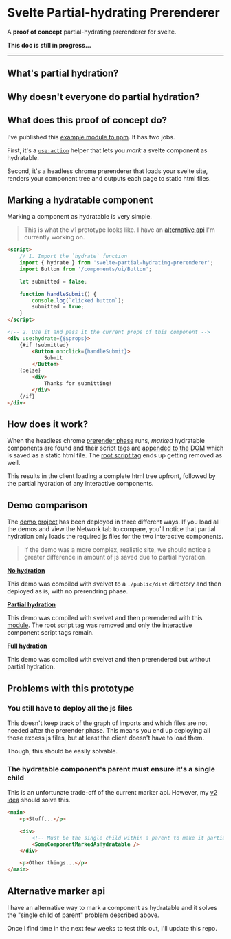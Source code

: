 # Svelte Partial-hydrating Prerenderer

A **proof of concept** partial-hydrating prerenderer for svelte.


**This doc is still in progress...**


---


## What's partial hydration?

## Why doesn't everyone do partial hydration?

## What does this proof of concept do?

I've published this [example module to npm][npm]. It has two jobs.

First, it's a [`use:action`][use_action] helper that lets you _mark_ a svelte component as hydratable.

Second, it's a headless chrome prerenderer that loads your svelte site, renders your component tree and outputs each page to static html files.





## Marking a hydratable component

Marking a component as hydratable is very simple.

> This is what the v1 prototype looks like. I have an [alternative api][v2_idea] I'm currently working on.

~~~html
<script>
    // 1. Import the `hydrate` function
    import { hydrate } from 'svelte-partial-hydrating-prerenderer';
    import Button from '/components/ui/Button';

    let submitted = false;

    function handleSubmit() {
        console.log(`clicked button`);
        submitted = true;
    }
</script>

<!-- 2. Use it and pass it the current props of this component -->
<div use:hydrate={$$props}>
    {#if !submitted}
        <Button on:click={handleSubmit}>
            Submit
        </Button>
    {:else}
        <div>
            Thanks for submitting!
        </div>
    {/if}
</div>
~~~






## How does it work?

When the headless chrome [prerender phase][demo_prerender_script] runs, _marked_ hydratable components are found and their script tags are [appended to the DOM][demo_partial_script_tags] which is saved as a static html file. The [root script tag][demo_root_script] ends up getting removed as well.

This results in the client loading a complete html tree upfront, followed by the partial hydration of any interactive components.








## Demo comparison

The [demo project][demo] has been deployed in three different ways. If you load all the demos and view the Network tab to compare, you'll notice that partial hydration only loads the required js files for the two interactive components.

> If the demo was a more complex, realistic site, we should notice a greater difference in amount of js saved due to partial hydration.

**[No hydration](https://jakedeichert.github.io/svelte-partial-hydrating-prerenderer/no-hydration/)**

This demo was compiled with svelvet to a `./public/dist` directory and then deployed as is, with no prerendring phase.

**[Partial hydration](https://jakedeichert.github.io/svelte-partial-hydrating-prerenderer/partial-hydration/)**

This demo was compiled with svelvet and then prerendered with this [module][npm]. The root script tag was removed and only the interactive component script tags remain.

**[Full hydration](https://jakedeichert.github.io/svelte-partial-hydrating-prerenderer/full-hydration/)**

This demo was compiled with svelvet and then prerendered but without partial hydration.






## Problems with this prototype

### You still have to deploy all the js files

This doesn't keep track of the graph of imports and which files are not needed after the prerender phase. This means you end up deploying all those excess js files, but at least the client doesn't have to load them.

Though, this should be easily solvable.

### The hydratable component's parent must ensure it's a single child

This is an unfortunate trade-off of the current marker api. However, my [v2 idea][v2_idea] should solve this.

~~~html
<main>
    <p>Stuff...</p>

    <div>
        <!-- Must be the single child within a parent to make it partially-hydratable -->
        <SomeComponentMarkedAsHydratable />
    </div>

    <p>Other things...</p>
</main>
~~~






## Alternative marker api

I have an alternative way to mark a component as hydratable and it solves the "single child of parent" problem described above.

Once I find time in the next few weeks to test this out, I'll update this repo.








[demo]: https://github.com/jakedeichert/svelte-partial-hydrating-prerenderer/tree/master/demo
[npm]: https://www.npmjs.com/package/svelte-partial-hydrating-prerenderer
[use_action]: https://svelte.dev/docs#use_action
[v2_idea]: #alternative-marker-api
[demo_prerender_script]: https://github.com/jakedeichert/svelte-partial-hydrating-prerenderer/blob/b5737a1f50124b66307189596e8550b214ad4f02/demo/package.json#L10
[demo_partial_script_tags]: https://github.com/jakedeichert/svelte-partial-hydrating-prerenderer/blob/2d76445a9640698c31f1ec770edb2e3612ac77de/partial-hydration/index.html#L88-L106
[demo_root_script]: https://github.com/jakedeichert/svelte-partial-hydrating-prerenderer/blob/b5737a1f50124b66307189596e8550b214ad4f02/demo/public/index.html#L51-L57



